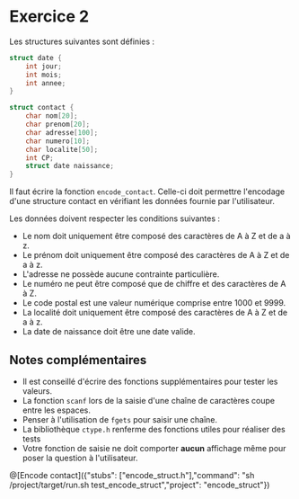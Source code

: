 # Exercice 2

Les structures suivantes sont définies :

```c 
struct date {
	int jour;
	int mois;
	int annee;
}

struct contact {
	char nom[20];
	char prenom[20];
	char adresse[100];
	char numero[10];
	char localite[50];
	int CP;
	struct date naissance;
}
```

Il faut écrire la fonction `encode_contact`. Celle-ci doit permettre l'encodage d'une structure contact en vérifiant les données fournie par l'utilisateur.

Les données doivent respecter les conditions suivantes :
- Le nom doit uniquement être composé des caractères de A à Z et de a à z.
- Le prénom doit uniquement être composé des caractères de A à Z et de a à z.
- L'adresse ne possède aucune contrainte particulière.
- Le numéro ne peut être composé que de chiffre et des caractères de A à Z.
- Le code postal est une valeur numérique comprise entre 1000 et 9999.
- La localité doit uniquement être composé des caractères de A à Z et de a à z.
- La date de naissance doit être une date valide.

## Notes complémentaires
- Il est conseillé d'écrire des fonctions supplémentaires pour tester les valeurs.
- La fonction `scanf` lors de la saisie d'une chaîne de caractères coupe entre les espaces.
- Penser à l'utilisation de `fgets` pour saisir une chaîne.
- La bibliothèque `ctype.h` renferme des fonctions utiles pour réaliser des tests
- Votre fonction de saisie ne doit comporter **aucun** affichage même pour poser la question à l'utilisateur.

@[Encode contact]({"stubs": ["encode_struct.h"],"command": "sh /project/target/run.sh test_encode_struct","project": "encode_struct"})